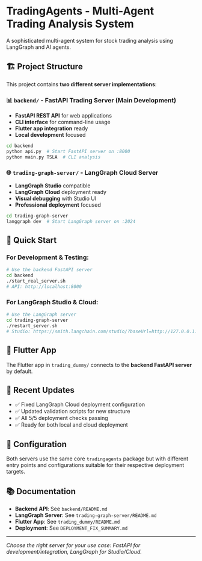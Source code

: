 # TradingAgents - Multi-Agent Trading Analysis System

A sophisticated multi-agent system for stock trading analysis using LangGraph and AI agents.

## 🏗️ **Project Structure**

This project contains **two different server implementations**:

### 📊 **`backend/` - FastAPI Trading Server** (Main Development)
- **FastAPI REST API** for web applications
- **CLI interface** for command-line usage  
- **Flutter app integration** ready
- **Local development** focused

```bash
cd backend
python api.py  # Start FastAPI server on :8000
python main.py TSLA  # CLI analysis
```

### 🌐 **`trading-graph-server/` - LangGraph Cloud Server**
- **LangGraph Studio** compatible
- **LangGraph Cloud** deployment ready
- **Visual debugging** with Studio UI
- **Professional deployment** focused

```bash
cd trading-graph-server
langgraph dev  # Start LangGraph server on :2024
```

## 🚀 **Quick Start**

### **For Development & Testing:**
```bash
# Use the backend FastAPI server
cd backend
./start_real_server.sh
# API: http://localhost:8000
```

### **For LangGraph Studio & Cloud:**
```bash
# Use the LangGraph server
cd trading-graph-server  
./restart_server.sh
# Studio: https://smith.langchain.com/studio/?baseUrl=http://127.0.0.1:2024
```

## 📱 **Flutter App**

The Flutter app in `trading_dummy/` connects to the **backend FastAPI server** by default.

## 🔄 **Recent Updates**

- ✅ Fixed LangGraph Cloud deployment configuration
- ✅ Updated validation scripts for new structure
- ✅ All 5/5 deployment checks passing
- ✅ Ready for both local and cloud deployment

## 🔧 **Configuration**

Both servers use the same core `tradingagents` package but with different entry points and configurations suitable for their respective deployment targets.

## 📚 **Documentation**

- **Backend API**: See `backend/README.md`
- **LangGraph Server**: See `trading-graph-server/README.md` 
- **Flutter App**: See `trading_dummy/README.md`
- **Deployment**: See `DEPLOYMENT_FIX_SUMMARY.md`

---

*Choose the right server for your use case: FastAPI for development/integration, LangGraph for Studio/Cloud.*
